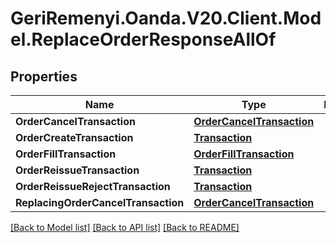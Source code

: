 # GeriRemenyi.Oanda.V20.Client.Model.ReplaceOrderResponseAllOf
## Properties

Name | Type | Description | Notes
------------ | ------------- | ------------- | -------------
**OrderCancelTransaction** | [**OrderCancelTransaction**](OrderCancelTransaction.md) |  | [optional] 
**OrderCreateTransaction** | [**Transaction**](Transaction.md) |  | [optional] 
**OrderFillTransaction** | [**OrderFillTransaction**](OrderFillTransaction.md) |  | [optional] 
**OrderReissueTransaction** | [**Transaction**](Transaction.md) |  | [optional] 
**OrderReissueRejectTransaction** | [**Transaction**](Transaction.md) |  | [optional] 
**ReplacingOrderCancelTransaction** | [**OrderCancelTransaction**](OrderCancelTransaction.md) |  | [optional] 

[[Back to Model list]](../README.md#documentation-for-models) [[Back to API list]](../README.md#documentation-for-api-endpoints) [[Back to README]](../README.md)

